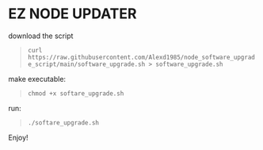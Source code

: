 # EZ NODE UPDATER

download the script

> `curl https://raw.githubusercontent.com/Alexd1985/node_software_upgrade_script/main/software_upgrade.sh > software_upgrade.sh`

make executable:

> `chmod +x softare_upgrade.sh`
 
run:

> `./softare_upgrade.sh`

Enjoy!
